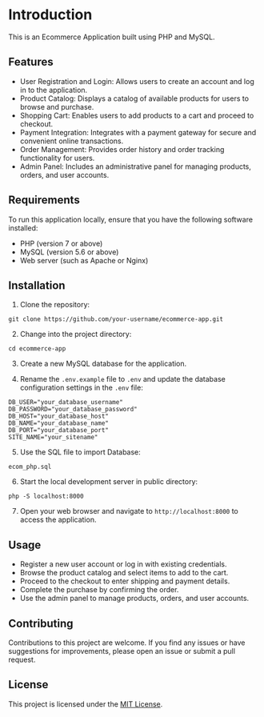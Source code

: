 # Introduction

This is an Ecommerce Application built using PHP and MySQL.

## Features

- User Registration and Login: Allows users to create an account and log in to the application.
- Product Catalog: Displays a catalog of available products for users to browse and purchase.
- Shopping Cart: Enables users to add products to a cart and proceed to checkout.
- Payment Integration: Integrates with a payment gateway for secure and convenient online transactions.
- Order Management: Provides order history and order tracking functionality for users.
- Admin Panel: Includes an administrative panel for managing products, orders, and user accounts.

## Requirements

To run this application locally, ensure that you have the following software installed:

- PHP (version 7 or above)
- MySQL (version 5.6 or above)
- Web server (such as Apache or Nginx)

## Installation

1. Clone the repository:

```
git clone https://github.com/your-username/ecommerce-app.git
```

2. Change into the project directory:

```
cd ecommerce-app
```

3. Create a new MySQL database for the application.

4. Rename the `.env.example` file to `.env` and update the database configuration settings in the `.env` file:

```
DB_USER="your_database_username"
DB_PASSWORD="your_database_password"
DB_HOST="your_database_host"
DB_NAME="your_database_name"
DB_PORT="your_database_port"
SITE_NAME="your_sitename"
```

5. Use the SQL file to import Database:

```
ecom_php.sql
```

6. Start the local development server in public directory:

```
php -S localhost:8000
```

7. Open your web browser and navigate to `http://localhost:8000` to access the application.

## Usage

- Register a new user account or log in with existing credentials.
- Browse the product catalog and select items to add to the cart.
- Proceed to the checkout to enter shipping and payment details.
- Complete the purchase by confirming the order.
- Use the admin panel to manage products, orders, and user accounts.

## Contributing

Contributions to this project are welcome. If you find any issues or have suggestions for improvements, please open an issue or submit a pull request.

## License

This project is licensed under the [MIT License](LICENSE).